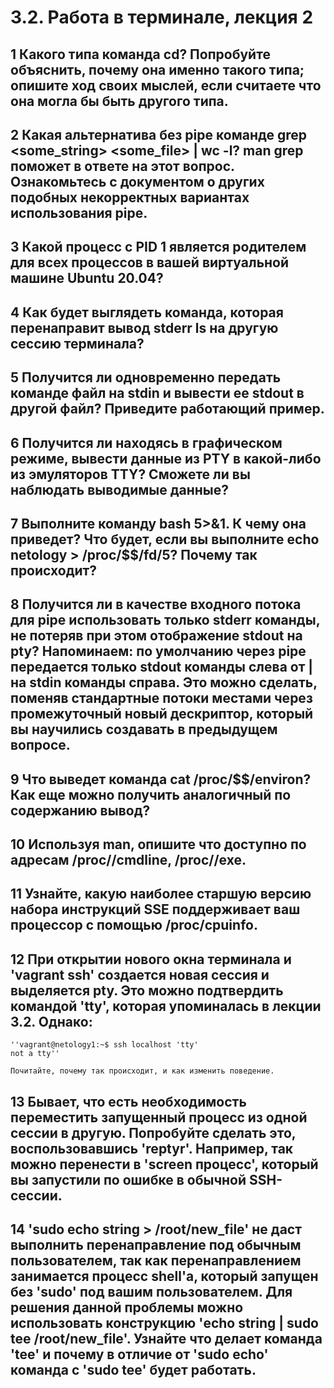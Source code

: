 # 3.2. Работа в терминале, лекция 2


## 1 Какого типа команда cd? Попробуйте объяснить, почему она именно такого типа; опишите ход своих мыслей, если считаете что она могла бы быть другого типа.

## 2 Какая альтернатива без pipe команде grep <some_string> <some_file> | wc -l? man grep поможет в ответе на этот вопрос. Ознакомьтесь с документом о других подобных некорректных вариантах использования pipe.

## 3 Какой процесс с PID 1 является родителем для всех процессов в вашей виртуальной машине Ubuntu 20.04?

## 4 Как будет выглядеть команда, которая перенаправит вывод stderr ls на другую сессию терминала?

## 5 Получится ли одновременно передать команде файл на stdin и вывести ее stdout в другой файл? Приведите работающий пример.

## 6 Получится ли находясь в графическом режиме, вывести данные из PTY в какой-либо из эмуляторов TTY? Сможете ли вы наблюдать выводимые данные?

## 7 Выполните команду bash 5>&1. К чему она приведет? Что будет, если вы выполните echo netology > /proc/$$/fd/5? Почему так происходит?

## 8 Получится ли в качестве входного потока для pipe использовать только stderr команды, не потеряв при этом отображение stdout на pty? Напоминаем: по умолчанию через pipe передается только stdout команды слева от | на stdin команды справа. Это можно сделать, поменяв стандартные потоки местами через промежуточный новый дескриптор, который вы научились создавать в предыдущем вопросе.

## 9 Что выведет команда cat /proc/$$/environ? Как еще можно получить аналогичный по содержанию вывод?

## 10 Используя man, опишите что доступно по адресам /proc/<PID>/cmdline, /proc/<PID>/exe.

## 11 Узнайте, какую наиболее старшую версию набора инструкций SSE поддерживает ваш процессор с помощью /proc/cpuinfo.

## 12 При открытии нового окна терминала и 'vagrant ssh' создается новая сессия и выделяется pty. Это можно подтвердить командой 'tty', которая упоминалась в лекции 3.2. Однако:

    ''vagrant@netology1:~$ ssh localhost 'tty'
    not a tty''

    Почитайте, почему так происходит, и как изменить поведение.

## 13 Бывает, что есть необходимость переместить запущенный процесс из одной сессии в другую. Попробуйте сделать это, воспользовавшись 'reptyr'. Например, так можно перенести в 'screen процесс', который вы запустили по ошибке в обычной SSH-сессии.

## 14 'sudo echo string > /root/new_file' не даст выполнить перенаправление под обычным пользователем, так как перенаправлением занимается процесс shell'а, который запущен без 'sudo' под вашим пользователем. Для решения данной проблемы можно использовать конструкцию 'echo string | sudo tee /root/new_file'. Узнайте что делает команда 'tee' и почему в отличие от 'sudo echo' команда с 'sudo tee' будет работать.
